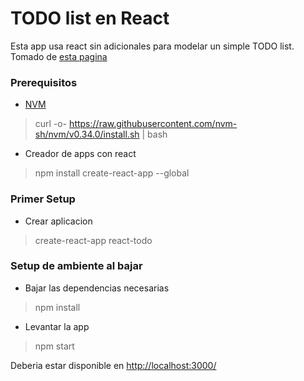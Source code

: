 # TODO list en React

Esta app usa react sin adicionales para modelar un simple TODO list.  
Tomado de [esta pagina](https://medium.com/front-end-weekly/create-a-simple-todo-app-in-react-72d9341a7e6c)

### Prerequisitos
- [NVM](https://github.com/nvm-sh/nvm)
> curl -o- https://raw.githubusercontent.com/nvm-sh/nvm/v0.34.0/install.sh | bash  

- Creador de apps con react
> npm install create-react-app --global

### Primer Setup 

- Crear aplicacion 
> create-react-app react-todo


### Setup de ambiente al bajar

- Bajar las dependencias necesarias
> npm install

- Levantar la app
> npm start

Deberia estar disponible en [http://localhost:3000/](http://localhost:3000/)
